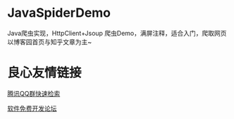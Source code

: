 # JavaSpiderDemo
Java爬虫实现，HttpClient+Jsoup 爬虫Demo，满屏注释，适合入门，爬取网页以博客园首页与知乎文章为主~


 # 良心友情链接

[腾讯QQ群快速检索](http://u.720life.cn/s/8cf73f7c)

[软件免费开发论坛](http://u.720life.cn/s/bbb01dc0)